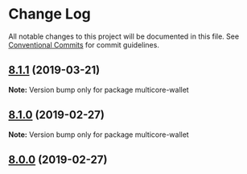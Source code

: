 # Change Log

All notable changes to this project will be documented in this file.
See [Conventional Commits](https://conventionalcommits.org) for commit guidelines.

## [8.1.1](https://github.com/bitpay/multicore-wallet/compare/v8.1.0...v8.1.1) (2019-03-21)

**Note:** Version bump only for package multicore-wallet

## [8.1.0](https://github.com/bitpay/multicore-wallet/compare/v5.0.0-beta.44...v8.1.0) (2019-02-27)

**Note:** Version bump only for package multicore-wallet

## [8.0.0](https://github.com/bitpay/multicore-wallet/compare/v5.0.0-beta.44...v8.0.0) (2019-02-27)
